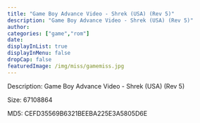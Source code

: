 ```yaml
---
title: "Game Boy Advance Video - Shrek (USA) (Rev 5)"
description: "Game Boy Advance Video - Shrek (USA) (Rev 5)"
author: 
categories: ["game","rom"]
date: 
displayInList: true
displayInMenu: false
dropCap: false
featuredImage: /img/miss/gamemiss.jpg
---
```


Description: Game Boy Advance Video - Shrek (USA) (Rev 5)

Size: 67108864

MD5: CEFD35569B6321BEEBA225E3A5805D6E

